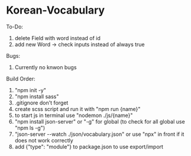 # Korean-Vocabulary

To-Do:

1. delete Field with word instead of id
2. add new Word -> check inputs instead of always true

Bugs:

1. Currently no knwon bugs

Build Order:

1. "npm init -y"
2. "npm install sass"
3. .gitignore don't forget
4. create scss script and run it with "npm run {name}"
5. to start js in terminal use "nodemon ./js/{name}"
6. "npm install json-server" or "-g" for global (to check for all global use "npm ls -g")
7. "json-server --watch ./json/vocabulary.json" or use "npx" in front if it does not work correctly
8. add {"type": "module"} to package.json to use export/import
